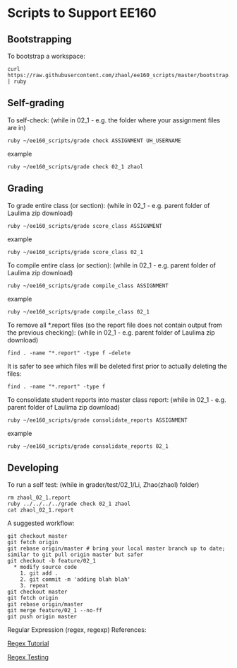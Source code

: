# Scripts to Support EE160

## Bootstrapping
To bootstrap a workspace:

    curl https://raw.githubusercontent.com/zhaol/ee160_scripts/master/bootstrap.rb | ruby
    
## Self-grading
To self-check:
  (while in 02_1 - e.g. the folder where your assignment files are in)
  
    ruby ~/ee160_scripts/grade check ASSIGNMENT UH_USERNAME
  example
  
    ruby ~/ee160_scripts/grade check 02_1 zhaol
    
## Grading
To grade entire class (or section):
  (while in 02_1 - e.g. parent folder of Laulima zip download)
  
    ruby ~/ee160_scripts/grade score_class ASSIGNMENT
  example
  
    ruby ~/ee160_scripts/grade score_class 02_1
    
To compile entire class (or section):
  (while in 02_1 - e.g. parent folder of Laulima zip download)  
  
    ruby ~/ee160_scripts/grade compile_class ASSIGNMENT
  example
  
    ruby ~/ee160_scripts/grade compile_class 02_1

To remove all *.report files (so the report file does not contain output from the previous checking):
  (while in 02_1 - e.g. parent folder of Laulima zip download)  
  
    find . -name "*.report" -type f -delete
  It is safer to see which files will be deleted first prior to actually deleting the files:
  
    find . -name "*.report" -type f
    
To consolidate student reports into master class report:
  (while in 02_1 - e.g. parent folder of Laulima zip download)  
  
    ruby ~/ee160_scripts/grade consolidate_reports ASSIGNMENT
  example
  
    ruby ~/ee160_scripts/grade consolidate_reports 02_1
    
## Developing
To run a self test:
  (while in grader/test/02_1/Li, Zhao(zhaol) folder)
  
    rm zhaol_02_1.report
    ruby ../../../../grade check 02_1 zhaol
    cat zhaol_02_1.report
    
A suggested workflow:

    git checkout master
    git fetch origin
    git rebase origin/master # bring your local master branch up to date; similar to git pull origin master but safer
    git checkout -b feature/02_1
      * modify source code
        1. git add .
        2. git commit -m 'adding blah blah'
        3. repeat
    git checkout master
    git fetch origin
    git rebase origin/master
    git merge feature/02_1 --no-ff
    git push origin master
    
Regular Expression (regex, regexp) References:

[Regex Tutorial](http://regexone.com)

[Regex Testing](http://rubular.com)
